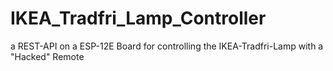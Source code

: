 # IKEA_Tradfri_Lamp_Controller
 a REST-API on a ESP-12E Board for controlling the IKEA-Tradfri-Lamp with a "Hacked" Remote
